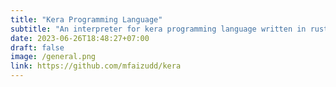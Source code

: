 ```yaml
---
title: "Kera Programming Language"
subtitle: "An interpreter for kera programming language written in rust"
date: 2023-06-26T18:48:27+07:00
draft: false
image: /general.png
link: https://github.com/mfaizudd/kera
---
```

